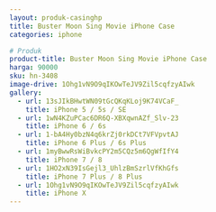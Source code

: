 ```yaml
---
layout: produk-casinghp
title: Buster Moon Sing Movie iPhone Case
categories: iphone

# Produk
product-title: Buster Moon Sing Movie iPhone Case
harga: 90000
sku: hn-3408
image-drive: 1Ohg1vN9O9qIKOwTeJV9Zil5cqfzyAIwk
gallery:
  - url: 13sJIkBHwtWN09tGcQKqKLoj9K74VCaF_
    title: iPhone 5 / 5s / SE
  - url: 1wN4KZuPCac6DR6Q-XBXqwnAZf_Slv-23
    title: iPhone 6 / 6s
  - url: 1-bA4Hy0bzN4q6krZj0rkDCt7VFVpvtAJ
    title: iPhone 6 Plus / 6s Plus
  - url: 1myBwwRsWiBvkcPY2m5CQz5m6QgWfIfY4
    title: iPhone 7 / 8
  - url: 1HO2xN39IsGejl3_UhlzBmSzrlVfKhGfs
    title: iPhone 7 Plus / 8 Plus
  - url: 1Ohg1vN9O9qIKOwTeJV9Zil5cqfzyAIwk
    title: iPhone X
---
```

